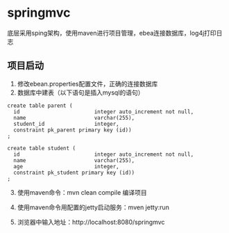 # springmvc
底层采用sping架构，使用maven进行项目管理，ebea连接数据库，log4j打印日志

## 项目启动

1. 修改ebean.properties配置文件，正确的连接数据库
2. 数据库中建表（以下语句是插入mysql的语句）
```
create table parent (
  id                        integer auto_increment not null,
  name                      varchar(255),
  student_id                integer,
  constraint pk_parent primary key (id))
;

create table student (
  id                        integer auto_increment not null,
  name                      varchar(255),
  age                       integer,
  constraint pk_student primary key (id))
;
```
3. 使用maven命令：mvn clean compile 编译项目

4. 使用maven命令用配置的jetty启动服务：mven jetty:run

5. 浏览器中输入地址：http://localhost:8080/springmvc

